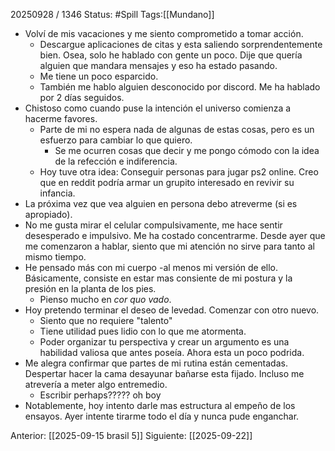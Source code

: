 20250928 / 1346
Status: #Spill
Tags:[[Mundano]]
- Volví de mis vacaciones y me siento comprometido a tomar acción. 
	- Descargue aplicaciones de citas y esta saliendo sorprendentemente bien. Osea, solo he hablado con gente un poco.  Dije que quería alguien que mandara mensajes y eso ha estado pasando.
	- Me tiene un poco esparcido. 
	- También me hablo alguien desconocido por discord. Me ha hablado por 2 días seguidos. 
- Chistoso como cuando puse la intención el universo comienza a hacerme favores. 
	- Parte de mi no espera nada de algunas de estas cosas, pero es un esfuerzo para cambiar lo que quiero. 
		- Se me ocurren cosas que decir  y me pongo cómodo con la idea de la refección e indiferencia.
	- Hoy tuve otra idea: Conseguir personas para jugar ps2 online. Creo que en reddit podría armar un grupito interesado en revivir su infancia. 
- La próxima vez que vea alguien en persona debo atreverme (si es apropiado).
- No me gusta mirar el celular compulsivamente, me hace sentir desesperado e impulsivo. Me ha costado concentrarme. Desde ayer que me comenzaron a hablar, siento que mi atención no sirve para tanto al mismo tiempo.
- He pensado más con mi cuerpo -al menos mi versión de ello. Básicamente, consiste en estar mas consiente de mi postura y la presión en la planta de los pies. 
	- Pienso mucho en *cor quo vado*.
- Hoy pretendo terminar el deseo de levedad. Comenzar con otro nuevo. 
	- Siento que no requiere "talento"
	- Tiene utilidad pues lidio con lo que me atormenta.
	- Poder organizar tu perspectiva y crear un argumento es una habilidad valiosa que antes poseía. Ahora esta un poco podrida.
- Me alegra confirmar que partes de mi rutina están cementadas. Despertar hacer la cama desayunar bañarse esta fijado. Incluso me atrevería a meter algo entremedio.
	- Escribir perhaps????? oh boy
- Notablemente, hoy intento darle mas estructura al empeño de los ensayos. Ayer intente tirarme todo el día y nunca pude enganchar. 

Anterior: [[2025-09-15 brasil 5]]
Siguiente: [[2025-09-22]]